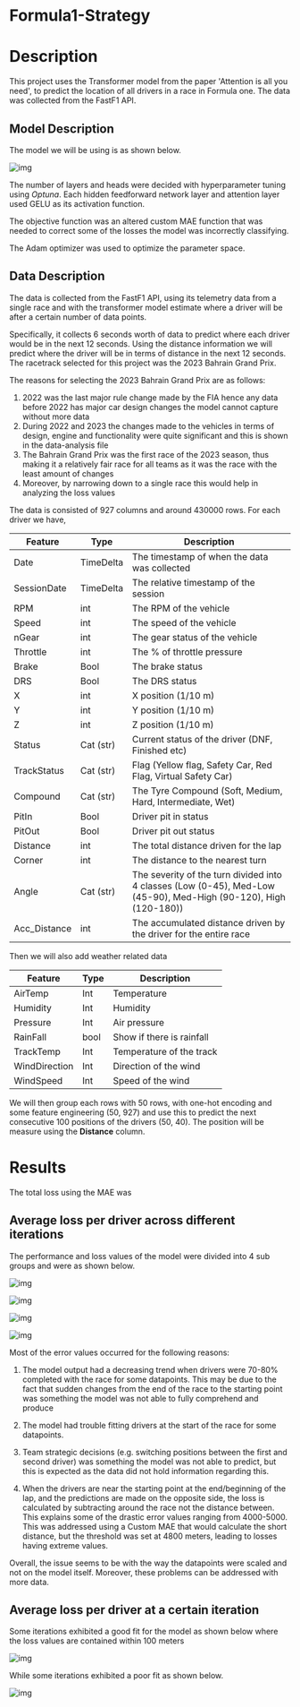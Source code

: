 # Formula1-Strategy

# Description

This project uses the Transformer model from the paper 'Attention is all you need', to predict the location of all drivers in a race in Formula one. 
The data was collected from the FastF1 API. 

## Model Description

The model we will be using is as shown below. 

![img](Images/model_diagram.png "Logo Title Text 1")

The number of layers and heads were decided with hyperparameter tuning using *Optuna*. Each hidden feedforward network layer and attention layer used GELU as its activation function. 

The objective function was an altered custom MAE function that was needed to correct some of the losses the model was incorrectly classifying. 

The Adam optimizer was used to optimize the parameter space. 

## Data Description 

The data is collected from the FastF1 API, using its telemetry data from a single race and with the transformer model estimate where a driver will be after a certain number of data points. 

Specifically, it collects 6 seconds worth of data to predict where each driver would be in the next 12 seconds. Using the distance information we will predict where the driver will be in terms of distance in the next 12 seconds. The racetrack selected for this project was the 2023 Bahrain Grand Prix.


The reasons for selecting the 2023 Bahrain Grand Prix are as follows:
1. 2022 was the last major rule change made by the FIA hence any data before 2022 has major car design changes the model cannot capture without more data
2. During 2022 and 2023 the changes made to the vehicles in terms of design, engine and functionality were quite significant and this is shown in the data-analysis file
3. The Bahrain Grand Prix was the first race of the 2023 season, thus making it a relatively fair race for all teams as it was the race with the least amount of changes
4. Moreover, by narrowing down to a single race this would help in analyzing the loss values

The data is consisted of 927 columns and around 430000 rows. For each driver we have, 

|  Feature | Type | Description |
| --- | --- | --- |
| Date | TimeDelta | The timestamp of when the data was collected |
| SessionDate | TimeDelta | The relative timestamp of the session |
| RPM | int | The RPM of the vehicle |
| Speed | int | The speed of the vehicle |
| nGear | int | The gear status of the vehicle |
| Throttle | int | The % of throttle pressure |
| Brake | Bool | The brake status |
| DRS | Bool | The DRS status |
| X | int | X position (1/10 m) |
| Y | int | Y position (1/10 m) |
| Z | int | Z position (1/10 m) |
| Status | Cat (str) | Current status of the driver (DNF, Finished etc) |
| TrackStatus | Cat (str) | Flag (Yellow flag, Safety Car, Red Flag, Virtual Safety Car) | 
| Compound | Cat (str)|The Tyre Compound (Soft, Medium, Hard, Intermediate, Wet) |
| PitIn | Bool | Driver pit in status |
| PitOut | Bool | Driver pit out status |
| Distance | int | The total distance driven for the lap |
| Corner | int| The distance to the nearest turn |
| Angle | Cat (str) | The severity of the turn divided into 4 classes (Low (0-45), Med-Low (45-90), Med-High (90-120), High (120-180)) |
| Acc_Distance | int | The accumulated distance driven by the driver for the entire race |

Then we will also add weather related data

| Feature | Type | Description |
| --- | --- | --- |
| AirTemp | Int | Temperature |
| Humidity | Int | Humidity |
| Pressure | Int | Air pressure|
| RainFall | bool | Show if there is rainfall |
| TrackTemp | Int | Temperature of the track |
| WindDirection | Int | Direction of the wind |
| WindSpeed | Int | Speed of the wind | 


We will then group each rows with 50 rows, with one-hot encoding and some feature engineering (50, 927) and use this to predict the next consecutive 100 positions of the drivers (50, 40). The position will be measure using the **Distance** column. 


# Results

The total loss using the MAE was 

## Average loss per driver across different iterations

The performance and loss values of the model were divided into 4 sub groups and were as shown below. 

![img](Images/group1.png "Avg Loss values of Group 1")

![img](Images/group2.png "Avg Loss values of Group 2")

![img](Images/group3.png "Avg Loss values of Group 3")

![img](Images/group4.png "Avg Loss values of Group 4")

Most of the error values occurred for the following reasons:

1. The model output had a decreasing trend when drivers were 70-80% completed with the race for some datapoints. This may be due to the fact that sudden changes from the end of the race to the starting point was something the model was not able to fully comprehend and produce

2. The model had trouble fitting drivers at the start of the race for some datapoints. 

3. Team strategic decisions (e.g. switching positions between the first and second driver) was something the model was not able to predict, but this is expected as the data did not hold information regarding this. 

4. When the drivers are near the starting point at the end/beginning of the lap, and the predictions are made on the opposite side, the loss is calculated by subtracting around the race not the distance between. This explains some of the drastic error values ranging from 4000-5000. This was addressed using a Custom MAE that would calculate the short distance, but the threshold was set at 4800 meters, leading to losses having extreme values. 

Overall, the issue seems to be with the way the datapoints were scaled and not on the model itself. Moreover, these problems can be addressed with more data. 

## Average loss per driver at a certain iteration

Some iterations exhibited a good fit for the model as shown below where the loss values are contained within 100 meters

![img](Images/good_exm.png "Loss values for iteration 10")

While some iterations exhibited a poor fit as shown below. 

![img](Images/bad_exm.png "Loss values for iteration 20")
